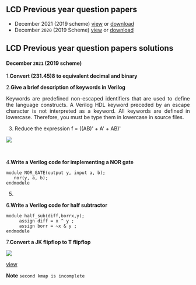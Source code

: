 ## **LCD Previous year question papers**
- December 2021 (2019 scheme)
  [view](https://github.com/aruncs31s/btech-ece-solved-quiestion-papers/blob/main/ECT203-LCD/ECT203-QP1.pdf)  or  [download](https://github.com/aruncs31s/btech-ece-solved-quiestion-papers/blob/main/ECT203-LCD/ECT203-QP1.pdf?raw=true)
- December `2020` (2019 Scheme)
[view](https://github.com/aruncs31s/btech-ece-solved-quiestion-papers/blob/main/ECT203-LCD/2020%20Dec.%20ECT203-A.pdf) or [download](https://github.com/aruncs31s/btech-ece-solved-quiestion-papers/blob/main/ECT203-LCD/2020%20Dec.%20ECT203-A.pdf?raw=true)

## **LCD Previous year question papers solutions**
#### December `2021` (2019 scheme)

1.**Convert (231.45)8 to equivalent decimal and binary**





2.**Give a brief description of keywords in Verilog**

<p align="justify">
Keywords are predefined non-escaped identifiers that are used to define the language constructs. A Verilog HDL keyword preceded by an escape character is not interpreted as a keyword. All keywords are defined in lowercase. Therefore, you must be type them in lowercase in source files.
</p>

3. Reduce the expression f = ((AB)' + A' + AB)'

![](https://github.com/aruncs31s/btech-ece-solved-quiestion-papers/blob/main/ECT203-LCD/Screenshot_20230118-154138.png?raw=true)


</br>

4.**Write a Verilog code for implementing a NOR gate**

```
module NOR_GATE(output y, input a, b);
   nor(y, a, b); 
endmodule
```


5.


6.**Write a Verilog code for half subtractor**
```
module half_sub(diff,borrx,y);
     assign diff = x ^ y ;
     assign borr = ~x & y ;
endmodule
```

7.**Convert a JK flipflop to T flipflop**

![](https://github.com/aruncs31s/btech-ece-solved-quiestion-papers/blob/main/ECT203-LCD/jk%20to%20t%20ff.jpg?raw=true)

[view](https://github.com/aruncs31s/btech-ece-solved-quiestion-papers/blob/main/ECT203-LCD/jk%20to%20t%20ff.jpg)


**Note** `second kmap is incomplete`

